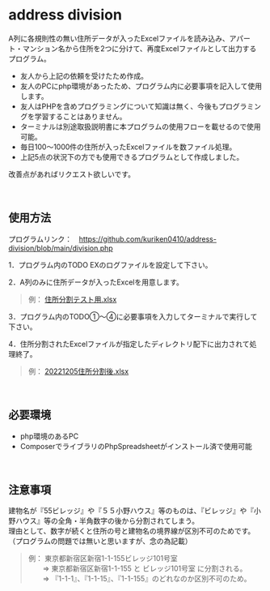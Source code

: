 # address division

A列に各規則性の無い住所データが入ったExcelファイルを読み込み、アパート・マンション名から住所を2つに分けて、再度Excelファイルとして出力するプログラム。<br>

- 友人から上記の依頼を受けたため作成。
- 友人のPCにphp環境があったため、プログラム内に必要事項を記入して使用します。
- 友人はPHPを含めプログラミングについて知識は無く、今後もプログラミングを学習することはありません。
- ターミナルは別途取扱説明書に本プログラムの使用フローを載せるので使用可能。
- 毎日100〜1000件の住所が入ったExcelファイルを数ファイル処理。
- 上記5点の状況下の方でも使用できるプログラムとして作成しました。

改善点があればリクエスト欲しいです。

<br>

## 使用方法 
プログラムリンク：　https://github.com/kuriken0410/address-division/blob/main/division.php

1．プログラム内のTODO EXのログファイルを設定して下さい。

2．A列のみに住所データが入ったExcelを用意します。
> 例： [住所分割テスト用.xlsx](https://github.com/kuriken0410/phpspreadsheet/files/10149315/default.xlsx)

3．プログラム内のTODO①〜④に必要事項を入力してターミナルで実行して下さい。

4．住所分割されたExcelファイルが指定したディレクトリ配下に出力されて処理終了。
> 例： [20221205住所分割後.xlsx](https://github.com/kuriken0410/phpspreadsheet/files/10149564/20221205.xlsx)

<br>

## 必要環境
- php環境のあるPC
- ComposerでライブラリのPhpSpreadsheetがインストール済で使用可能

<br>

## 注意事項
建物名が『55ビレッジ』や『５５小野ハウス』等のものは、『ビレッジ』や『小野ハウス』等の全角・半角数字の後から分割されてしまう。<br>
理由として、数字が続くと住所の号と建物名の境界線が区別不可のためです。（プログラムの問題では無いと思いますが、念の為記載）<br>

> 例： 東京都新宿区新宿1-1-155ビレッジ101号室<br>
> &emsp;&emsp;⇒ 東京都新宿区新宿1-1-155 と ビレッジ101号室 に分割される。<br>
> &emsp;&emsp;⇒ 『1-1-1』、『1-1-15』、『1-1-155』のどれなのか区別不可のため。<br>
